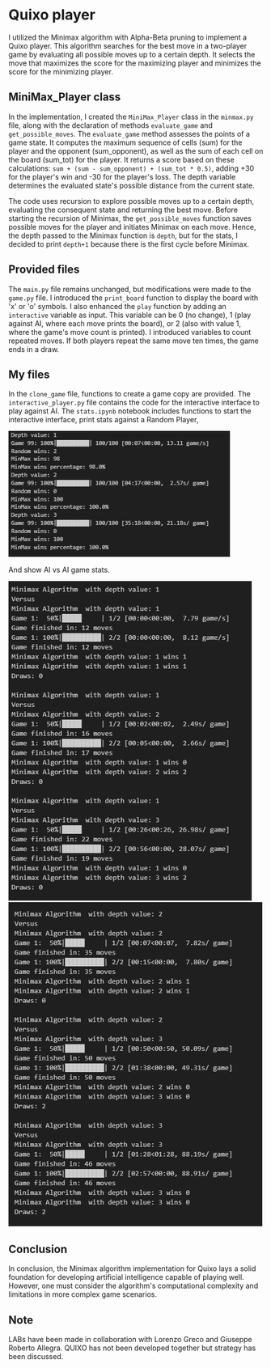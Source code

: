 
# Quixo player


I utilized the Minimax algorithm with Alpha-Beta pruning to implement a Quixo player. This algorithm searches for the best move in a two-player game by evaluating all possible moves up to a certain depth. It selects the move that maximizes the score for the maximizing player and minimizes the score for the minimizing player.
## MiniMax_Player class
In the implementation, I created the `MiniMax_Player` class in the `minmax.py` file, along with the declaration of methods `evaluate_game` and `get_possible_moves`. The `evaluate_game` method assesses the points of a game state. It computes the maximum sequence of cells (sum) for the player and the opponent (sum_opponent), as well as the sum of each cell on the board (sum_tot) for the player. It returns a score based on these calculations: `sum + (sum - sum_opponent) + (sum_tot * 0.5)`, adding +30 for the player's win and -30 for the player's loss. The depth variable determines the evaluated state's possible distance from the current state.

The code uses recursion to explore possible moves up to a certain depth, evaluating the consequent state and returning the best move. Before starting the recursion of Minimax, the `get_possible_moves` function saves possible moves for the player and initiates Minimax on each move. Hence, the depth passed to the Minimax function is `depth`, but for the stats, I decided to print `depth+1` because there is the first cycle before Minimax.
## Provided files 
 The `main.py` file remains unchanged, but modifications were made to the `game.py` file. I introduced the `print_board` function to display the board with 'x' or 'o' symbols. I also enhanced the `play` function by adding an `interactive` variable as input. This variable can be 0 (no change), 1 (play against AI, where each move prints the board), or 2 (also with value 1, where the game's move count is printed).
I introduced variables to count repeated moves. If both players repeat the same move ten times, the game ends in a draw. 
## My files
In the `clone_game` file, functions to create a game copy are provided.
The `interactive_player.py` file contains the code for the interactive interface to play against AI. The `stats.ipynb` notebook includes functions to start the interactive interface, print stats against a Random Player,

![Instance 1](Screenshots/AIvsRandom.png)

And show AI vs AI game stats.

![Instance 1](Screenshots/AIvsAi_1.png)
![Instance 1](Screenshots/AIvsAi_2.png)
## Conclusion
In conclusion, the Minimax algorithm implementation for Quixo lays a solid foundation for developing artificial intelligence capable of playing well. However, one must consider the algorithm's computational complexity and limitations in more complex game scenarios.

## Note
LABs have been made in collaboration with Lorenzo Greco and Giuseppe Roberto Allegra. QUIXO has not been developed together but strategy has been discussed.